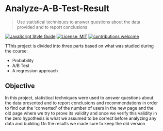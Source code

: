 # Analyze-A-B-Test-Result


> Use statistical techniques to answer questions about the data provided and to report conclusions

[![JavaScript Style Guide](https://img.shields.io/badge/code_style-standard-brightgreen.svg)](https://standardjs.com) [![License: MIT](https://img.shields.io/badge/License-MIT-yellow.svg)](https://opensource.org/licenses/MIT) [![contributions welcome](https://img.shields.io/badge/contributions-welcome-brightgreen.svg?style=flat)](https://github.com/dwyl/esta/issues)

TThis project is divided into three parts based on what was studied during the course:
- Probability
- A/B Test
- A regression approach

## Objective
In this project, statistical techniques were used to answer questions about the data presented and to report conclusions and recommendations in order to find out the 'converted' of the number of users in the new page and the old page where we try to prove its validity and once we verify this validity in the zero hypothesis is what we assumed to be correct before analyzing any data and building On the results we made sure to keep the old version
